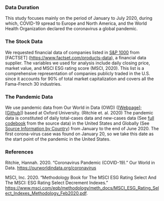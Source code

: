 ### Data Duration
This study focuses mainly on the period of January to July 2020, during which, COVID-19 spread to Europe and North America, and the World Health Organization declared the coronavirus a global pandemic.


### The Stock Data
We requested financial data of companies listed in [S&P 1000](https://www.money-zine.com/definitions/investing-dictionary/sp-1000-index/) from [FACTSET] (https://www.factset.com/products-data), a financial data supplier. The variables we used for analysis include daily closing price, market value, and MSCI ESG rating score (MSCI, 2020). This list is a comprehensive representation of companies publicly traded in the U.S. since it accounts for 90% of total market capitalization and covers all the Fama-French 30 industries. 

### The Pandemic Data

We use pandemic data from Our World in Data (OWD) ([[Webpage](https://ourworldindata.org/coronavirus-source-data)]; [[Github](https://github.com/owid/covid-19-data/tree/master/public/data)]) based at Oxford University. (Ritchie et. al. 2020)  The pandemic data is constituted of daily total-cases data and new-cases data (See [full codebook](https://github.com/owid/covid-19-data/blob/master/public/data/owid-covid-data-codebook.md) from the source data) in the United States and Globally (See [Source Information by Country](https://ourworldindata.org/coronavirus-testing#source-information-country-by-country)) from January to the end of June 2020. The first corona-virus case was found on January 20, so we take this date as the start point of the pandemic in the United States. 




### References

Ritchie, Hannah. 2020. “Coronavirus Pandemic (COVID-19).” Our World in Data. https://ourworldindata.org/coronavirus

MSCI, Inc. 2020. “Methodology Book for The MSCI ESG Rating Select And The MSCI: ESG Rating Select Decrement Indexes.” https://www.msci.com/eqb/methodology/meth_docs/MSCI_ESG_Rating_Select_Indexes_Methodology_Feb2020.pdf.

